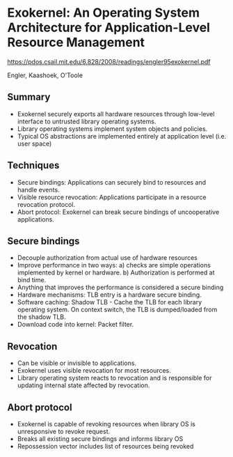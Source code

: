 # Exokernel: An Operating System Architecture for Application-Level Resource Management
https://pdos.csail.mit.edu/6.828/2008/readings/engler95exokernel.pdf

Engler, Kaashoek, O'Toole 

## Summary
* Exokernel securely exports all hardware resources through low-level interface to untrusted library operating systems. 
* Library operating systems implement system objects and policies.
* Typical OS abstractions are implemented entirely at application level (i.e. user space)

## Techniques
* Secure bindings: Applications can securely bind to resources and handle events.
* Visible resource revocation: Applications participate in a resource revocation protocol.
* Abort protocol: Exokernel can break secure bindings of uncooperative applications.

## Secure bindings
* Decouple authorization from actual use of hardware resources
* Improve performance in two ways: a) checks are simple operations implemented by kernel or hardware. b) Authorization 
is performed at bind time. 
* Anything that improves the performance is considered a secure binding
* Hardware mechanisms: TLB entry is a hardware secure binding. 
* Software caching: Shadow TLB - Cache the TLB for each library operating system. On context switch, the TLB is dumped/loaded
from the shadow TLB. 
* Download code into kernel: Packet filter.

## Revocation
* Can be visible or invisible to applications.
* Exokernel uses visible revocation for most resources.
* Library operating system reacts to revocation and is responsible for updating internal state affected by revocation.

## Abort protocol
* Exokernel is capable of revoking resources when library OS is unresponsive to revoke request.
* Breaks all existing secure bindings and informs library OS
* Repossession vector includes list of resources being revoked
